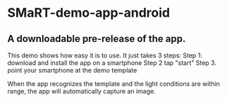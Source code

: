 # SMaRT-demo-app-android
## A downloadable pre-release of the app.
This demo shows how easy it is to use. 
It just takes 3 steps:
Step 1: download and install the app on a smartphone
Step 2 tap "start"
Step 3. point your smartphone at the demo template 

When the app recognizes the template and the light conditions are within range, the app will automatically capture an image.
